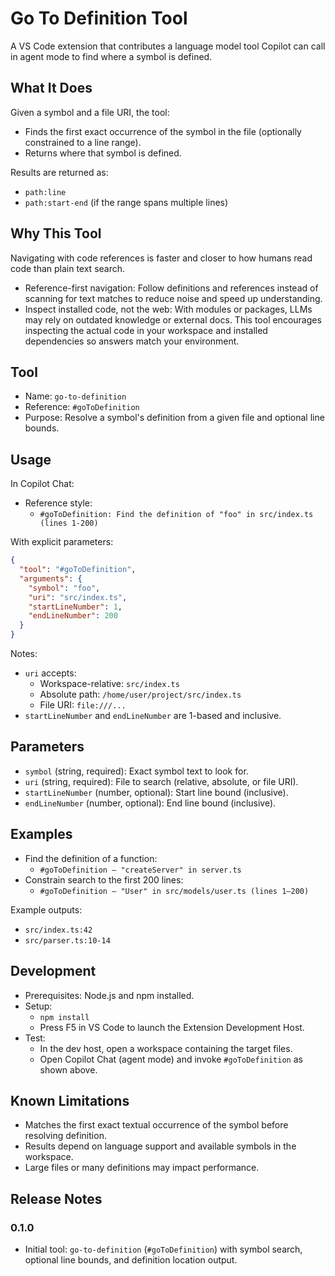 # Go To Definition Tool

A VS Code extension that contributes a language model tool Copilot can call in agent mode to find where a symbol is defined.

## What It Does

Given a symbol and a file URI, the tool:

- Finds the first exact occurrence of the symbol in the file (optionally constrained to a line range).
- Returns where that symbol is defined.

Results are returned as:

- `path:line`
- `path:start-end` (if the range spans multiple lines)

## Why This Tool

Navigating with code references is faster and closer to how humans read code than plain text search.

- Reference-first navigation: Follow definitions and references instead of scanning for text matches to reduce noise and speed up understanding.
- Inspect installed code, not the web: With modules or packages, LLMs may rely on outdated knowledge or external docs. This tool encourages inspecting the actual code in your workspace and installed dependencies so answers match your environment.

## Tool

- Name: `go-to-definition`
- Reference: `#goToDefinition`
- Purpose: Resolve a symbol's definition from a given file and optional line bounds.

## Usage

In Copilot Chat:

- Reference style:
  - `#goToDefinition: Find the definition of "foo" in src/index.ts (lines 1-200)`

With explicit parameters:

```json
{
  "tool": "#goToDefinition",
  "arguments": {
    "symbol": "foo",
    "uri": "src/index.ts",
    "startLineNumber": 1,
    "endLineNumber": 200
  }
}
```

Notes:

- `uri` accepts:
  - Workspace-relative: `src/index.ts`
  - Absolute path: `/home/user/project/src/index.ts`
  - File URI: `file:///...`
- `startLineNumber` and `endLineNumber` are 1-based and inclusive.

## Parameters

- `symbol` (string, required): Exact symbol text to look for.
- `uri` (string, required): File to search (relative, absolute, or file URI).
- `startLineNumber` (number, optional): Start line bound (inclusive).
- `endLineNumber` (number, optional): End line bound (inclusive).

## Examples

- Find the definition of a function:
  - `#goToDefinition — "createServer" in server.ts`
- Constrain search to the first 200 lines:
  - `#goToDefinition — "User" in src/models/user.ts (lines 1–200)`

Example outputs:

- `src/index.ts:42`
- `src/parser.ts:10-14`

## Development

- Prerequisites: Node.js and npm installed.
- Setup:
  - `npm install`
  - Press F5 in VS Code to launch the Extension Development Host.
- Test:
  - In the dev host, open a workspace containing the target files.
  - Open Copilot Chat (agent mode) and invoke `#goToDefinition` as shown above.

## Known Limitations

- Matches the first exact textual occurrence of the symbol before resolving definition.
- Results depend on language support and available symbols in the workspace.
- Large files or many definitions may impact performance.

## Release Notes

### 0.1.0

- Initial tool: `go-to-definition` (`#goToDefinition`) with symbol search, optional line bounds, and definition location output.
